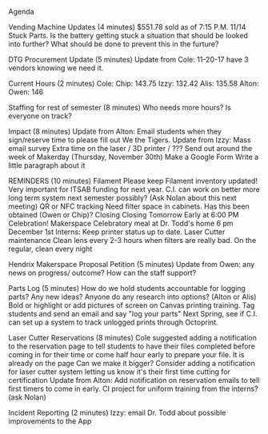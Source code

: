 Agenda

Vending Machine Updates (4 minutes)
  $551.78 sold as of 7:15 P.M. 11/14
  Stuck Parts. Is the battery getting stuck a situation that should be looked into further? What should be done to prevent this in the furture? 


DTG Procurement Update (5 minutes)
  Update from Cole: 11-20-17 have 3 vendors knowing we need it. 
  
  
Current Hours (2 minutes)
  Cole:
  Chip:   143.75 
  Izzy:   132.42
  Alis:   135.58
  Alton:  
  Owen:   146
  
  
Staffing for rest of semester (8 minutes)
  Who needs more hours? Is everyone on track? 
  

Impact (8 minutes)
  Update from Alton: Email students when they sign/reserve time to please fill out We the Tigers.
  Update from Izzy: Mass email survey
    Extra time on the laser / 3D printer / ???
    Send out around the week of Makerday (Thursday, November 30th)
    Make a Google Form
    Write a little paragraph about it
    
    
REMINDERS (10 minutes)
Filament
  Please keep Filament inventory updated! Very important for ITSAB funding for next year.
  C.I. can work on better more long term system next semester possibly? (Ask Nolan about this next meeting)
  QR or NFC tracking
  Need filter space in cabinets. Has this been obtained (Owen or Chip)?
Closing 
  Closing Tomorrow Early at 6:00 PM
Celebration! 
  Makerspace Celebratory meal at Dr. Todd's home
  6 pm December 1st
Interns: 
  Keep printer status up to date.
Laser Cutter maintenance 
  Clean lens every 2-3 hours when filters are really bad.
  On the regular, clean every night


Hendrix Makerspace Proposal Petition (5 minutes)
  Update from Owen: any news on progress/ outcome? How can the staff support?
  
  
Parts Log (5 minutes)
  How do we hold students accountable for logging parts?
  Any new ideas? Anyone do any research into options? (Alton or Alis)
  Bold or highlight or add pictures of screen on Canvas printing training.
  Tag students and send an email and say "log your parts"
    Next Spring, see if C.I. can set up a system to track unlogged prints through Octoprint.
  
  
Laser Cutter Reservations (8 minutes)
  Cole suggested adding a notification to the reservation page to tell students to have their files completed before coming in for their   time or come half hour early to prepare your file.
  It is already on the page Can we make it bigger?
  Consider adding a notification for laser cutter system letting us know it's their first time cutting for certification
  Update from Alton: Add notification on reservation emails to tell first timers to come in early.
    CI project for uniform training from the interns? (ask Nolan) 


Incident Reporting (2 minutes)
  Izzy: email Dr. Todd about possible improvements to the App
  
